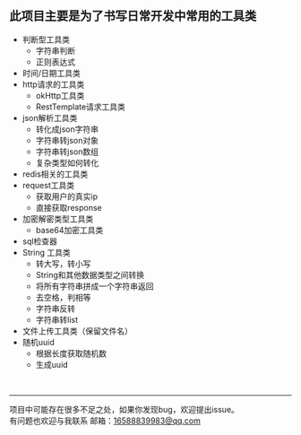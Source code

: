 此项目主要是为了书写日常开发中常用的工具类
--
+ 判断型工具类<br/>
   + 字符串判断
   + 正则表达式
+ 时间/日期工具类<br/>
+ http请求的工具类
   + okHttp工具类
   + RestTemplate请求工具类
+ json解析工具类<br/>
   + 转化成json字符串
   + 字符串转json对象
   + 字符串转json数组
   + 复杂类型如何转化
+ redis相关的工具类
+ request工具类<br/>
   + 获取用户的真实ip
   + 直接获取response
+ 加密解密类型工具类<br/>
   + base64加密工具类
+ sql检查器<br/>
+ String 工具类<br/>
   + 转大写，转小写
   + String和其他数据类型之间转换
   + 将所有字符串拼成一个字符串返回
   + 去空格，判相等
   + 字符串反转
   + 字符串转list
+ 文件上传工具类（保留文件名）<br/>
+ 随机uuid<br/>
   + 根据长度获取随机数
   + 生成uuid
<br/>



---



项目中可能存在很多不足之处，如果你发现bug，欢迎提出issue。<br/>
有问题也欢迎与我联系 邮箱：16588839983@qq.com
